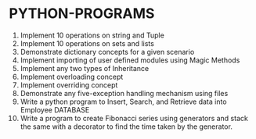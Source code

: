 # PYTHON-PROGRAMS
1. Implement 10 operations on string and Tuple
2. Implement 10 operations on sets and lists
3. Demonstrate dictionary concepts for a given scenario
4. Implement importing of user defined modules using Magic Methods
5. Implement any two types of Inheritance
6. Implement overloading concept
7. Implement overriding concept
8. Demonstrate any five-exception handling mechanism using files
9. Write a python program to Insert, Search, and Retrieve data into Employee DATABASE
10. Write a program to create Fibonacci series using generators and stack the same with a
decorator to find the time taken by the generator.
